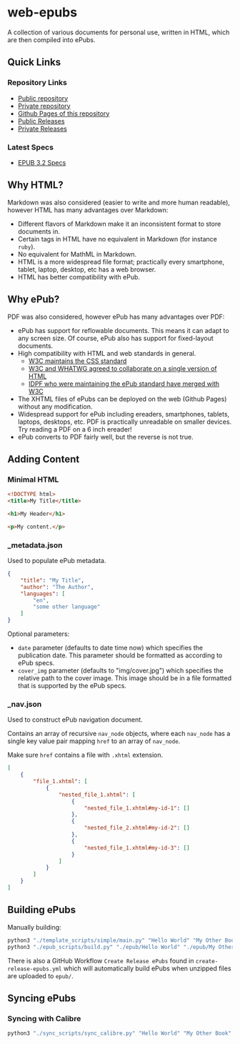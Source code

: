 # web-epubs

A collection of various documents for personal use, written in HTML, which are then compiled into ePubs.

## Quick Links

### Repository Links

- [Public repository](https://github.com/jayruin/web-epubs-public)
- [Private repository](https://github.com/jayruin/web-epubs-private)
- [Github Pages of this repository](https://jayruin.github.io/web-epubs-public)
- [Public Releases](https://github.com/jayruin/web-epubs-public/releases)
- [Private Releases](https://github.com/jayruin/web-epubs-private/releases)

### Latest Specs

- [EPUB 3.2 Specs](https://www.w3.org/publishing/epub3/epub-spec.html)

## Why HTML?

Markdown was also considered (easier to write and more human readable), however HTML has many advantages over Markdown:

- Different flavors of Markdown make it an inconsistent format to store documents in.
- Certain tags in HTML have no equivalent in Markdown (for instance `ruby`).
- No equivalent for MathML in Markdown.
- HTML is a more widespread file format; practically every smartphone, tablet, laptop, desktop, etc has a web browser.
- HTML has better compatibility with ePub.

## Why ePub?

PDF was also considered, however ePub has many advantages over PDF:

- ePub has support for reflowable documents. This means it can adapt to any screen size. Of course, ePub also has support for fixed-layout documents.
- High compatibility with HTML and web standards in general.
    - [W3C maintains the CSS standard](https://www.w3.org/Style/CSS/)
    - [W3C and WHATWG agreed to collaborate on a single version of HTML](https://www.w3.org/blog/news/archives/7753)
    - [IDPF who were maintaining the ePub standard have merged with W3C](https://www.w3.org/2017/01/pressrelease-idpf-w3c-combination.html.en)
- The XHTML files of ePubs can be deployed on the web (Github Pages) without any modification.
- Widespread support for ePub including ereaders, smartphones, tablets, laptops, desktops, etc. PDF is practically unreadable on smaller devices. Try reading a PDF on a 6 inch ereader!
- ePub converts to PDF fairly well, but the reverse is not true.

## Adding Content

### Minimal HTML

```html
<!DOCTYPE html>
<title>My Title</title>

<h1>My Header</h1>

<p>My content.</p>
```

### _metadata.json

Used to populate ePub metadata.

```json
{
    "title": "My Title",
    "author": "The Author",
    "languages": [
        "en",
        "some other language"
    ]
}
```

Optional parameters:

- `date` parameter (defaults to date time now) which specifies the publication date. This parameter should be formatted as according to ePub specs.
- `cover_img` parameter (defaults to "img/cover.jpg") which specifies the relative path to the cover image. This image should be in a file formatted that is supported by the ePub specs.

### _nav.json

Used to construct ePub navigation document.

Contains an array of recursive `nav_node` objects, where each `nav_node` has a single key value pair mapping `href` to an array of `nav_node`.

Make sure `href` contains a file with `.xhtml` extension.

```json
[
    {
        "file_1.xhtml": [
            {
                "nested_file_1.xhtml": [
                    {
                        "nested_file_1.xhtml#my-id-1": []
                    },
                    {
                        "nested_file_2.xhtml#my-id-2": []
                    },
                    {
                        "nested_file_1.xhtml#my-id-3": []
                    }
                ]
            }
        ]
    }
]
```

## Building ePubs

Manually building:

```bash
python3 "./template_scripts/simple/main.py" "Hello World" "My Other Book"
python3 "./epub_scripts/build.py" "./epub/Hello World" "./epub/My Other Book"
```

There is also a GitHub Workflow `Create Release ePubs` found in `create-release-epubs.yml` which will automatically build ePubs when unzipped files are uploaded to `epub/`.

## Syncing ePubs

### Syncing with Calibre

```bash
python3 "./sync_scripts/sync_calibre.py" "Hello World" "My Other Book"
```